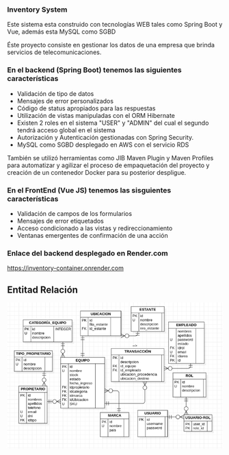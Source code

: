 ### Inventory System
Este sistema esta construido con tecnologías WEB tales como Spring Boot y Vue, además esta MySQL como SGBD

Éste proyecto consiste en gestionar los datos de una empresa que brinda servicios de telecomunicaciones.

### En el backend (Spring Boot) tenemos las siguientes características
* Validación de tipo de datos
* Mensajes de error personalizados
* Código de status apropiados para las respuestas 
* Utilización de vistas manipuladas con el ORM Hibernate
* Existen 2 roles en el sistema "USER" y "ADMIN" del cual el segundo tendrá acceso global en el sistema
* Autorización y Autenticación gestionadas con Spring Security.
* MySQL como SGBD desplegado en AWS con el servicio RDS

También se utilizó herramientas como JIB Maven Plugin y Maven Profiles para automatizar y agilizar el proceso de empaquetación del proyecto y creación de un contenedor Docker para su posterior despligue.


### En el FrontEnd (Vue JS) tenemos las sisguientes características
* Validación de campos de los formularios
* Mensajes de error etiquetados
* Acceso condicionado a las vistas y redireccionamiento 
* Ventanas emergentes de confirmación de una acción


### Enlace del backend desplegado en Render.com
https://inventory-container.onrender.com

## Entitad Relación
![Entity Relationship](./entity_relationship.png)
